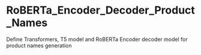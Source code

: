 # RoBERTa_Encoder_Decoder_Product_Names
Define Transformers, T5 model and RoBERTa Encoder decoder model for product names generation
